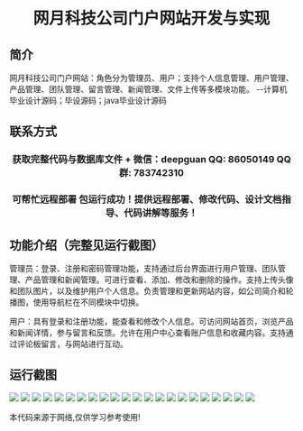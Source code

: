 <p><h1 align="center">网月科技公司门户网站开发与实现</h1></p>

## 简介
网月科技公司门户网站：角色分为管理员、用户；支持个人信息管理、用户管理、产品管理、团队管理、留言管理、新闻管理、文件上传等多模块功能。    --计算机毕业设计源码；毕设源码；java毕业设计源码


## 联系方式
<p><h3 align="center">获取完整代码与数据库文件 + 微信：deepguan QQ: 86050149 QQ群: 783742310</h3></p>
<p><h3 align="center">可帮忙远程部署 包运行成功！提供远程部署、修改代码、设计文档指导、代码讲解等服务！</h3></p>

## 功能介绍（完整见运行截图）
管理员：登录、注册和密码管理功能，支持通过后台界面进行用户管理、团队管理、产品管理和新闻管理。可进行查看、添加、修改和删除的操作。支持上传头像和团队图片，以及维护用户个人信息。负责管理和更新网站内容，如公司简介和轮播图，使用导航栏在不同模块中切换。

用户：具有登录和注册功能，能查看和修改个人信息。可访问网站首页，浏览产品和新闻详情，参与留言和反馈。允许在用户中心查看账户信息和收藏内容。支持通过评论板留言，与网站进行互动。


## 运行截图
![](img/001.jpg)
![](img/002.jpg)
![](img/003.jpg)
![](img/004.jpg)
![](img/005.jpg)
![](img/006.jpg)
![](img/007.jpg)
![](img/008.jpg)
![](img/009.jpg)
![](img/010.jpg)
![](img/011.jpg)
![](img/012.jpg)
![](img/013.jpg)
![](img/014.jpg)
![](img/015.jpg)
![](img/016.jpg)
![](img/017.jpg)
![](img/018.jpg)
![](img/019.jpg)
![](img/020.jpg)
![](img/021.jpg)
![](img/022.jpg)

<p>本代码来源于网络,仅供学习参考使用!</p>
